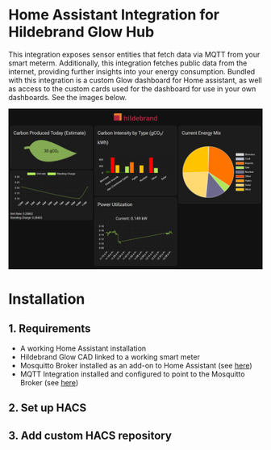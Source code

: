 # Home Assistant Integration for Hildebrand Glow Hub
This integration exposes sensor entities that fetch data via MQTT from your smart meterm. Additionally, this integration fetches public data from the internet, providing further insights into your energy consumption. Bundled with this integration is a custom Glow dashboard for Home assistant, as well as access to the custom cards used for the dashboard for use in your own dashboards. See the images below.

![Custom Integration Dashboard](./ha-dashboard.png)

# Installation
## 1. Requirements
- A working Home Assistant installation
- Hildebrand Glow CAD linked to a working smart meter
- Mosquitto Broker installed as an add-on to Home Assistant (see [here](https://github.com/home-assistant/addons/blob/master/mosquitto/DOCS.md))
- MQTT Integration installed and configured to point to the Mosquitto Broker (see [here](https://www.home-assistant.io/integrations/mqtt/))

## 2. Set up HACS

## 3. Add custom HACS repository
